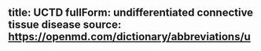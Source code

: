 title: UCTD
fullForm: undifferentiated connective tissue disease
source: https://openmd.com/dictionary/abbreviations/u
---
